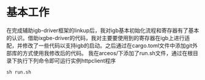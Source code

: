 # 基本工作
在完成辅助igb-driver框架的linkup后，我对igb基本初始化流程和寄存器有了基本的认识。借助ixgbe-driver的代码，我对主要要使用到的寄存器在igb上进行适配，并修改了一些代码以支持igb的启动。之后通过在cargo.toml文件中添加git外部库的方式使用我修改后的代码。
我在arceos/下添加了run.sh文件，通过在根目录下执行下列命令即可运行实例httpclient程序
```
sh run.sh
```
